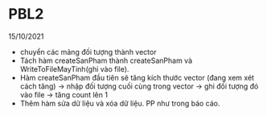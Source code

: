 # PBL2
15/10/2021
- chuyển các mảng đối tượng thành vector
- Tách hàm createSanPham thành createSanPham và WriteToFileMayTinh(ghi vào file).
- Hàm createSanPham đầu tiên sẽ tăng kích thước vector (đang xem xét cách tăng) -> nhập đối tượng cuối cùng trong vector -> ghi đối tượng đó vào file -> tăng count lên 1
- Thêm hàm sửa dữ liệu và xóa dữ liệu. PP như trong báo cáo.
